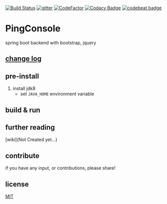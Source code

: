[![Build Status](https://travis-ci.org/srv94/PingConsole.svg?branch=master)](https://travis-ci.org/srv94/PingConsole) 
[![gitter](https://badges.gitter.im/borysn/spring-boot-angular2.svg)](https://gitter.im/pingconsole/Lobby?utm_source=share-link&utm_medium=link&utm_campaign=share-link)
[![CodeFactor](https://www.codefactor.io/repository/github/srv94/pingconsole/badge)](https://www.codefactor.io/repository/github/srv94/pingconsole)
[![Codacy Badge](https://api.codacy.com/project/badge/Grade/c1074593c82a44c88dac017795712259)](https://www.codacy.com/app/srvvrma0/PingConsole?utm_source=github.com&amp;utm_medium=referral&amp;utm_content=srv94/PingConsole&amp;utm_campaign=Badge_Grade)
[![codebeat badge](https://codebeat.co/badges/56834650-a199-4fe5-917c-8417f811e924)](https://codebeat.co/projects/github-com-srv94-pingconsole-master)
# PingConsole
  spring boot backend with bootstrap, jquery

## [change log](https://github.com/srv94/PingConsole/blob/master/CHANGELOG.md)

## pre-install

1. install jdk8
    - set `JAVA_HOME` environment variable
    
## build & run
  
## further reading
  [wiki](Not Created yet...)

## contribute
  if you have any input, or contributions, please share!

## license
  [MIT](/LICENSE)
